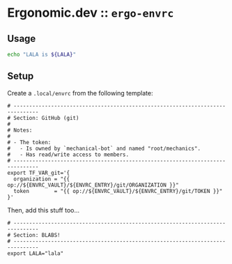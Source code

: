 # Ergonomic.dev :: `ergo-envrc`

## Usage

```bash
echo "LALA is ${LALA}"
```

## Setup

Create a `.local/envrc` from the following template:

```envrc
# ------------------------------------------------------------------------------
# Section: GitHub (git)
#
# Notes:
#
# - The token:
#   - Is owned by `mechanical-bot` and named "root/mechanics".
#   - Has read/write access to members.
# ------------------------------------------------------------------------------
export TF_VAR_git='{
  organization = "{{ op://${ENVRC_VAULT}/${ENVRC_ENTRY}/git/ORGANIZATION }}"
  token        = "{{ op://${ENVRC_VAULT}/${ENVRC_ENTRY}/git/TOKEN }}"
}'
```

Then, add this stuff too...

```envrc
# ------------------------------------------------------------------------------
# Section: BLABS!
# ------------------------------------------------------------------------------
export LALA="lala"
```
